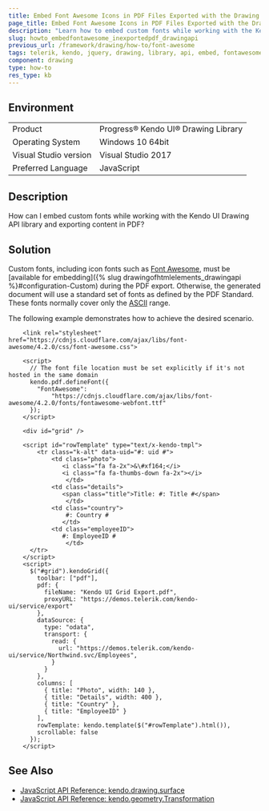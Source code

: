 ```yaml
---
title: Embed Font Awesome Icons in PDF Files Exported with the Drawing API
page_title: Embed Font Awesome Icons in PDF Files Exported with the Drawing API Library
description: "Learn how to embed custom fonts while working with the Kendo UI Drawing API and exporting content in PDF."
slug: howto_embedfontawesome_inexportedpdf_drawingapi
previous_url: /framework/drawing/how-to/font-awesome
tags: telerik, kendo, jquery, drawing, library, api, embed, fontawesome, icons, in, exported, pdf
component: drawing
type: how-to
res_type: kb
---
```


## Environment

<table>
 <tr>
  <td>Product</td>
  <td>Progress® Kendo UI® Drawing Library</td>
 </tr>
 <tr>
  <td>Operating System</td>
  <td>Windows 10 64bit</td>
 </tr>
 <tr>
  <td>Visual Studio version</td>
  <td>Visual Studio 2017</td>
 </tr>
 <tr>
  <td>Preferred Language</td>
  <td>JavaScript</td>
 </tr>
</table>

## Description

How can I embed custom fonts while working with the Kendo UI Drawing API library and exporting content in PDF?

## Solution

Custom fonts, including icon fonts such as [Font Awesome](https://fortawesome.github.io/Font-Awesome/), must be [available for embedding]({% slug drawingofhtmlelements_drawingapi %}#configuration-Custom) during the PDF export. Otherwise, the generated document will use a standard set of fonts as defined by the PDF Standard. These fonts normally cover only the [ASCII](https://en.wikipedia.org/wiki/ASCII) range.

The following example demonstrates how to achieve the desired scenario.

```dojo
    <link rel="stylesheet" href="https://cdnjs.cloudflare.com/ajax/libs/font-awesome/4.2.0/css/font-awesome.css">

    <script>
      // The font file location must be set explicitly if it's not hosted in the same domain
      kendo.pdf.defineFont({
        "FontAwesome":
            "https://cdnjs.cloudflare.com/ajax/libs/font-awesome/4.2.0/fonts/fontawesome-webfont.ttf"
      });
    </script>

    <div id="grid" />

    <script id="rowTemplate" type="text/x-kendo-tmpl">
        <tr class="k-alt" data-uid="#: uid #">
            <td class="photo">
               <i class="fa fa-2x">&\#xf164;</i>
               <i class="fa fa-thumbs-down fa-2x"></i>
                </td>
            <td class="details">
               <span class="title">Title: #: Title #</span>
                </td>
            <td class="country">
                #: Country #
               </td>
            <td class="employeeID">
               #: EmployeeID #
                </td>
      </tr>
    </script>
    <script>
      $("#grid").kendoGrid({
        toolbar: ["pdf"],
        pdf: {
          fileName: "Kendo UI Grid Export.pdf",
          proxyURL: "https://demos.telerik.com/kendo-ui/service/export"
        },
        dataSource: {
          type: "odata",
          transport: {
            read: {
              url: "https://demos.telerik.com/kendo-ui/service/Northwind.svc/Employees",
            }
          }
        },
        columns: [
          { title: "Photo", width: 140 },
          { title: "Details", width: 400 },
          { title: "Country" },
          { title: "EmployeeID" }
        ],
        rowTemplate: kendo.template($("#rowTemplate").html()),
        scrollable: false
      });
    </script>
```

## See Also

* [JavaScript API Reference: kendo.drawing.surface](/api/javascript/drawing/surface)
* [JavaScript API Reference: kendo.geometry.Transformation](/api/javascript/geometry/transformation)
